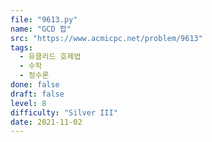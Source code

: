 ```yaml
---
file: "9613.py"
name: "GCD 합"
src: "https://www.acmicpc.net/problem/9613"
tags: 
  - 유클리드 호제법
  - 수학
  - 정수론
done: false
draft: false
level: 8
difficulty: "Silver III"
date: 2021-11-02
---
```


